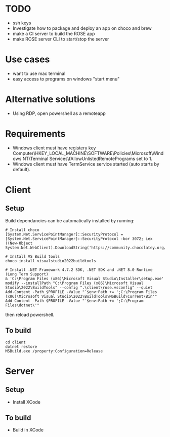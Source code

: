 # TODO
- ssh keys
- Investigate how to package and deploy an app on choco and brew
- make a CI server to build the ROSE app
- make ROSE server CLI to start/stop the server


# Use cases
- want to use mac terminal
- easy access to programs on windows "start menu"

# Alternative solutions
- Using RDP, open powershell as a remoteapp

# Requirements
- Windows client must have registery key Computer\HKEY_LOCAL_MACHINE\SOFTWARE\Policies\Microsoft\Windows NT\Terminal Services\fAllowUnlistedRemotePrograms set to 1.
- Windows client must have TermService service started (auto starts by default).

# Client
## Setup
Build dependancies can be automatically installed by running:
```
# Install choco
[System.Net.ServicePointManager]::SecurityProtocol = [System.Net.ServicePointManager]::SecurityProtocol -bor 3072; iex ((New-Object System.Net.WebClient).DownloadString('https://community.chocolatey.org/install.ps1'))

# Install VS Build tools
choco install visualstudio2022buildtools

# Install .NET Framework 4.7.2 SDK, .NET SDK and .NET 8.0 Runtime (Long Term Support)
& 'C:\Program Files (x86)\Microsoft Visual Studio\Installer\setup.exe' modify --installPath "C:\Program Files (x86)\Microsoft Visual Studio\2022\BuildTools" --config ".\client\rose.vsconfig" --quiet
Add-Content -Path $PROFILE -Value "`$env:Path += ';C:\Program Files (x86)\Microsoft Visual Studio\2022\BuildTools\MSBuild\Current\Bin'"
Add-Content -Path $PROFILE -Value "`$env:Path += ';C:\Program Files\dotnet\'"
```
then reload powershell.

## To build
```
cd client
dotnet restore
MSBuild.exe /property:Configuration=Release
```

# Server

## Setup
- Install XCode

## To build
- Build in XCode